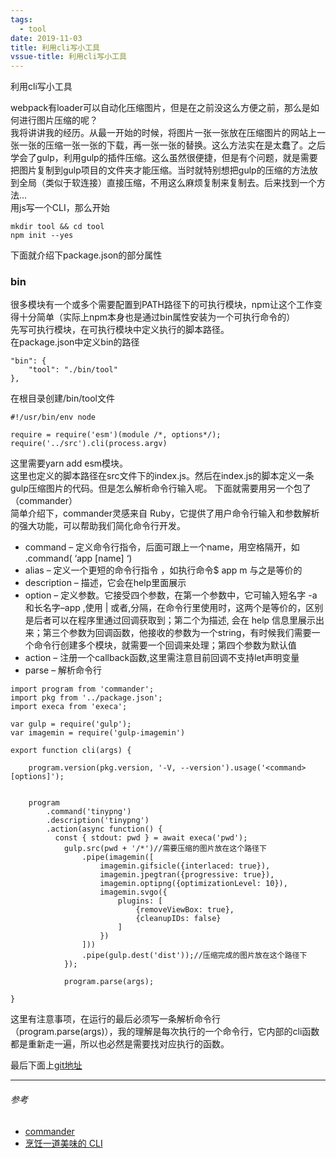 ```yaml
---
tags:
  - tool
date: 2019-11-03
title: 利用cli写小工具
vssue-title: 利用cli写小工具
---
```


利用cli写小工具

<!-- more -->

webpack有loader可以自动化压缩图片，但是在之前没这么方便之前，那么是如何进行图片压缩的呢？
<br>
我将讲讲我的经历。从最一开始的时候，将图片一张一张放在压缩图片的网站上一张一张的压缩一张一张的下载，再一张一张的替换。这么方法实在是太蠢了。之后学会了gulp，利用gulp的插件压缩。这么虽然很便捷，但是有个问题，就是需要把图片复制到gulp项目的文件夹才能压缩。当时就特别想把gulp的压缩的方法放到全局（类似于软连接）直接压缩，不用这么麻烦复制来复制去。后来找到一个方法...
<br>
用js写一个CLI，那么开始
<br>
```
mkdir tool && cd tool
npm init --yes
```
下面就介绍下package.json的部分属性
<br>
### bin
很多模块有一个或多个需要配置到PATH路径下的可执行模块，npm让这个工作变得十分简单（实际上npm本身也是通过bin属性安装为一个可执行命令的）
<br>
先写可执行模块，在可执行模块中定义执行的脚本路径。
<br>
在package.json中定义bin的路径
```
"bin": {
    "tool": "./bin/tool"
},
```

在根目录创建/bin/tool文件

```
#!/usr/bin/env node

require = require('esm')(module /*, options*/);
require('../src').cli(process.argv)
```

这里需要yarn add esm模块。
<br>
这里也定义的脚本路径在src文件下的index.js。然后在index.js的脚本定义一条gulp压缩图片的代码。但是怎么解析命令行输入呢。
下面就需要用另一个包了（commander）
<br>
简单介绍下，commander灵感来自 Ruby，它提供了用户命令行输入和参数解析的强大功能，可以帮助我们简化命令行开发。
<br>
* command – 定义命令行指令，后面可跟上一个name，用空格隔开，如 .command( ‘app [name] ‘)
* alias – 定义一个更短的命令行指令 ，如执行命令$ app m 与之是等价的
* description – 描述，它会在help里面展示
* option – 定义参数。它接受四个参数，在第一个参数中，它可输入短名字 -a和长名字–app ,使用 | 或者,分隔，在命令行里使用时，这两个是等价的，区别是后者可以在程序里通过回调获取到；第二个为描述, 会在 help 信息里展示出来；第三个参数为回调函数，他接收的参数为一个string，有时候我们需要一个命令行创建多个模块，就需要一个回调来处理；第四个参数为默认值
* action – 注册一个callback函数,这里需注意目前回调不支持let声明变量
* parse – 解析命令行

```
import program from 'commander';
import pkg from '../package.json';
import execa from 'execa';

var gulp = require('gulp');
var imagemin = require('gulp-imagemin')

export function cli(args) {

    program.version(pkg.version, '-V, --version').usage('<command> [options]');


    program
        .command('tinypng')
        .description('tinypng')
        .action(async function() {
          const { stdout: pwd } = await execa('pwd');
            gulp.src(pwd + '/*')//需要压缩的图片放在这个路径下
                .pipe(imagemin([
                    imagemin.gifsicle({interlaced: true}),
                    imagemin.jpegtran({progressive: true}),
                    imagemin.optipng({optimizationLevel: 10}),
                    imagemin.svgo({
                        plugins: [
                            {removeViewBox: true},
                            {cleanupIDs: false}
                        ]
                    })
                ]))
                .pipe(gulp.dest('dist'));//压缩完成的图片放在这个路径下
            });

            program.parse(args);

}
```

这里有注意事项，在运行的最后必须写一条解析命令行（program.parse(args)），我的理解是每次执行的一个命令行，它内部的cli函数都是重新走一遍，所以也必然是需要找对应执行的函数。


最后下面上[git地址](https://github.com/tzzf/toolcli)

 ----
  ###### 参考
  * [commander](https://aotu.io/notes/2016/08/09/command-line-development/index.html)
  * [烹饪一道美味的 CLI](https://juejin.im/post/5db9bbc0518825646350037c)